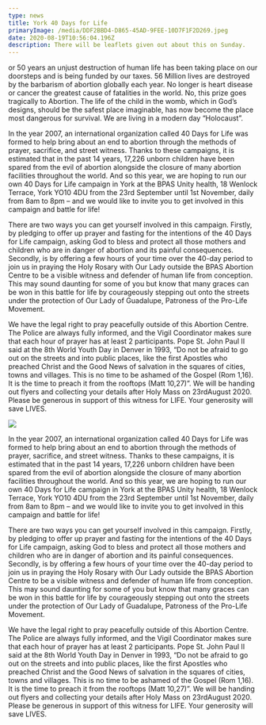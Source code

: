 ```yaml
---
type: news
title: York 40 Days for Life
primaryImage: /media/DDF2BBD4-D865-45AD-9FEE-10D7F1F2D269.jpeg
date: 2020-08-19T10:56:04.196Z
description: There will be leaflets given out about this on Sunday.
---
```

or 50 years an unjust destruction of human life has been taking place on our doorsteps and is being funded by our taxes. 56 Million lives are destroyed by the barbarism of abortion globally each year. No longer is heart disease or cancer the greatest cause of fatalities in the world. No, this prize goes tragically to Abortion. The life of the child in the womb, which in God’s designs, should be the safest place imaginable, has now become the place most dangerous for survival. We are living in a modern day “Holocaust”.

In the year 2007, an international organization called 40 Days for Life was formed to help bring about an end to abortion through the methods of prayer, sacrifice, and street witness. Thanks to these campaigns, it is estimated that in the past 14 years, 17,226 unborn children have been spared from the evil of abortion alongside the closure of many abortion facilities throughout the world. And so this year, we are hoping to run our own 40 Days for Life campaign in York at the BPAS Unity health, 18 Wenlock Terrace, York YO10 4DU from the 23rd September until 1st November, daily from 8am to 8pm – and we would like to invite you to get involved in this campaign and battle for life!

There are two ways you can get yourself involved in this campaign. Firstly, by pledging to offer up prayer and fasting for the intentions of the 40 Days for Life campaign, asking God to bless and protect all those mothers and children who are in danger of abortion and its painful consequences. Secondly, is by offering a few hours of your time over the 40-day period to join us in praying the Holy Rosary with Our Lady outside the BPAS Abortion Centre to be a visible witness and defender of human life from conception. This may sound daunting for some of you but know that many graces can be won in this battle for life by courageously stepping out onto the streets under the protection of Our Lady of Guadalupe, Patroness of the Pro-Life Movement.

We have the legal right to pray peacefully outside of this Abortion Centre. The Police are always fully informed, and the Vigil Coordinator makes sure that each hour of prayer has at least 2 participants. Pope St. John Paul II said at the 8th World Youth Day in Denver in 1993, “Do not be afraid to go out on the streets and into public places, like the first Apostles who preached Christ and the Good News of salvation in the squares of cities, towns and villages. This is no time to be ashamed of the Gospel (Rom 1,16). It is the time to preach it from the rooftops (Matt 10,27)”. We will be handing out flyers and collecting your details after Holy Mass on 23rdAugust 2020. Please be generous in support of this witness for LIFE. Your generosity will save LIVES.

![](/media/DDF2BBD4-D865-45AD-9FEE-10D7F1F2D269.jpeg)

In the year 2007, an international organization called 40 Days for Life was formed to help bring about an end to abortion through the methods of prayer, sacrifice, and street witness. Thanks to these campaigns, it is estimated that in the past 14 years, 17,226 unborn children have been spared from the evil of abortion alongside the closure of many abortion facilities throughout the world. And so this year, we are hoping to run our own 40 Days for Life campaign in York at the BPAS Unity health, 18 Wenlock Terrace, York YO10 4DU from the 23rd September until 1st November, daily from 8am to 8pm – and we would like to invite you to get involved in this campaign and battle for life!

There are two ways you can get yourself involved in this campaign. Firstly, by pledging to offer up prayer and fasting for the intentions of the 40 Days for Life campaign, asking God to bless and protect all those mothers and children who are in danger of abortion and its painful consequences. Secondly, is by offering a few hours of your time over the 40-day period to join us in praying the Holy Rosary with Our Lady outside the BPAS Abortion Centre to be a visible witness and defender of human life from conception. This may sound daunting for some of you but know that many graces can be won in this battle for life by courageously stepping out onto the streets under the protection of Our Lady of Guadalupe, Patroness of the Pro-Life Movement.

We have the legal right to pray peacefully outside of this Abortion Centre. The Police are always fully informed, and the Vigil Coordinator makes sure that each hour of prayer has at least 2 participants. Pope St. John Paul II said at the 8th World Youth Day in Denver in 1993, “Do not be afraid to go out on the streets and into public places, like the first Apostles who preached Christ and the Good News of salvation in the squares of cities, towns and villages. This is no time to be ashamed of the Gospel (Rom 1,16). It is the time to preach it from the rooftops (Matt 10,27)”. We will be handing out flyers and collecting your details after Holy Mass on 23rdAugust 2020. Please be generous in support of this witness for LIFE. Your generosity will save LIVES.
